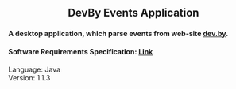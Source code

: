 ## <p align="center">DevBy Events Application</p>
#### A desktop application, which parse events from web-site [dev.by](https://dev.by).
#### Software Requirements Specification: [Link](https://github.com/Archeex/DevBy-Events-Parser/blob/master/SRS.md)
Language: Java  
Version: 1.1.3
